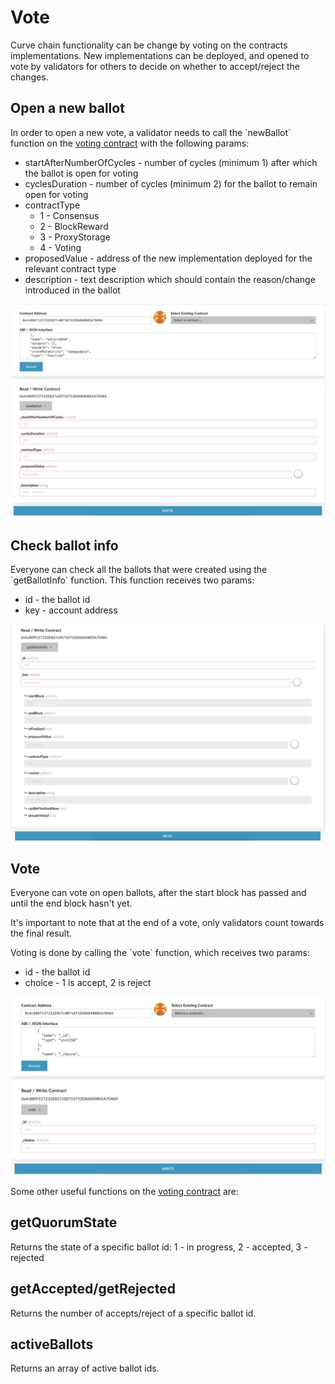 # Vote

Curve chain functionality can be change by voting on the contracts implementations. New implementations can be deployed, and opened to vote by validators for others to decide on whether to accept/reject the changes.

## Open a new ballot

In order to open a new vote, a validator needs to call the \`newBallot\` function on the [voting contract](https://curvescan.io/address/0x4cA1361FBC851f6861d4FC270F0b27F55Ea427d5) with the following params:

* startAfterNumberOfCycles - number of cycles \(minimum 1\) after which the ballot is open for voting
* cyclesDuration - number of cycles \(minimum 2\) for the ballot to remain open for voting
* contractType
  * 1 - Consensus
  * 2 - BlockReward
  * 3 - ProxyStorage
  * 4 - Voting
* proposedValue - address of the new implementation deployed for the relevant contract type
* description - text description which should contain the reason/change introduced in the ballot

![newBallot](../../.gitbook/assets/screen-shot-2019-09-04-at-15.07.50.png)

## Check ballot info

Everyone can check all the ballots that were created using the \`getBallotInfo\` function. This function receives two params:

* id - the ballot id
* key - account address

![getBallotInfo](../../.gitbook/assets/screen-shot-2019-09-04-at-15.08.09.png)

## Vote

Everyone can vote on open ballots, after the start block has passed and until the end block hasn't yet.

It's important to note that at the end of a vote, only validators count towards the final result.

Voting is done by calling the \`vote\` function, which receives two params:

* id - the ballot id
* choice - 1 is accept, 2 is reject

![vote](../../.gitbook/assets/screen-shot-2019-09-04-at-15.08.19.png)

Some other useful functions on the [voting contract](https://curvescan.io/address/0x4cA1361FBC851f6861d4FC270F0b27F55Ea427d5) are:

## getQuorumState

Returns the state of a specific ballot id: 1 - in progress, 2 - accepted, 3 - rejected

## getAccepted/getRejected

Returns the number of accepts/reject of a specific ballot id.

## activeBallots

Returns an array of active ballot ids.

